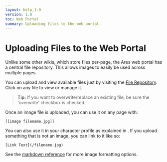 ```yaml
---
layout: help_1-0
version: 1.0
toc: Web Portal
summary: Uploading files to the web portal.
---
```


# Uploading Files to the Web Portal

Unlike some other wikis, which store files per-page, the Ares web portal has a central file repository.  This allows images to easily be used across multiple pages.

You can upload and view available files just by visiting the [File Repository](/files).  Click on any file to view or manage it.

> **Tip:** If you want to overwrite/replace an existing file, be sure the 'overwrite' checkbox is checked.

Once an image file is uploaded, you can use it on any page with:

`[[image filename.jpg]]`  

You can also use it in your character profile as explained in .  If you upload something that is not an image, you can link to it like so:

`[Link Text](/filename.jpg)`

See the <a href="/help/markdown">markdown reference</a> for more image formatting options.</p>